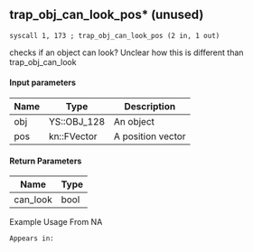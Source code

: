 ## trap_obj_can_look_pos* (unused)

`syscall 1, 173 ; trap_obj_can_look_pos (2 in, 1 out)`

checks if an object can look? Unclear how this is different than trap_obj_can_look

#### Input parameters
| Name | Type | Description
|------|------|------------
| obj   | YS::OBJ_128   | An object
| pos   | kn::FVector   | A position vector


#### Return Parameters
| Name | Type
|------|-----
| can_look   | bool   
Example Usage From NA






	Appears in:



